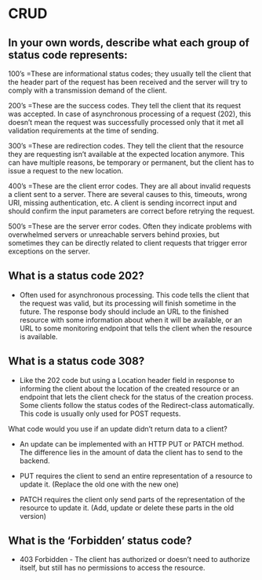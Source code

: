 
# CRUD


## In your own words, describe what each group of status code represents:

100’s =These are informational status codes; they usually tell the client that the header part of the request has been received and the server will try to comply with a transmission demand of the client. 

200’s =These are the success codes. They tell the client that its request was accepted. In case of asynchronous processing of a request (202), this doesn’t mean the request was successfully processed only that it met all validation requirements at the time of sending.

300’s =These are redirection codes. They tell the client that the resource they are requesting isn’t available at the expected location anymore. This can have multiple reasons, be temporary or permanent, but the client has to issue a request to the new location.

400’s =These are the client error codes. They are all about invalid requests a client sent to a server. There are several causes to this, timeouts, wrong URI, missing authentication, etc. A client is sending incorrect input and should confirm the input parameters are correct before retrying the request.

500’s =These are the server error codes. Often they indicate problems with overwhelmed servers or unreachable servers behind proxies, but sometimes they can be directly related to client requests that trigger error exceptions on the server. 

## What is a status code 202?

+ Often used for asynchronous processing. This code tells the client that the request was valid, but its processing will finish sometime in the future. The response body should include an URL to the finished resource with some information about when it will be available, or an URL to some monitoring endpoint that tells the client when the resource is available.

## What is a status code 308?

+ Like the 202 code but using a Location header field in response to informing the client about the location of the created resource or an endpoint that lets the client check for the status of the creation process. Some clients follow the status codes of the Redirect-class automatically. This code is usually only used for POST requests.


What code would you use if an update didn’t return data to a client?

+ An update can be implemented with an HTTP PUT or PATCH method. The difference lies in the amount of data the client has to send to the backend.

+ PUT requires the client to send an entire representation of a resource to update it. (Replace the old one with the new one)

+ PATCH requires the client only send parts of the representation of the resource to update it. (Add, update or delete these parts in the old version)


## What is the ‘Forbidden’ status code?

+ 403 Forbidden - The client has authorized or doesn’t need to authorize itself, but still has no permissions to access the resource.
